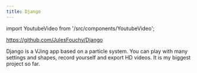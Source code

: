 ```yaml
---
title: Django
---
```

import YoutubeVideo from '/src/components/YoutubeVideo';

https://github.com/JulesFouchy/Django

Django is a VJing app based on a particle system. You can play with many settings and shapes, record yourself and export HD videos. It is my biggest project so far.

<YoutubeVideo url="https://www.youtube.com/embed/aqB7xCp21mM"/>
<br/><br/>
